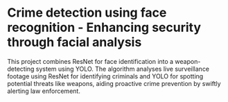 # Crime detection using face recognition - Enhancing security through facial analysis
This project combines ResNet for face identification into a weapon-detecting system using YOLO. The algorithm analyses live surveillance footage using ResNet for identifying criminals and YOLO for spotting potential threats like weapons, aiding proactive crime prevention by swiftly alerting law enforcement.
